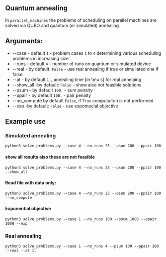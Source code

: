 

## Quantum annealing
In ```parallel_machines```  the problems of scheduling on parallel machines are solved via QUBO and quantum (or simulated) annealing

## Arguments:

- --case - default ```1``` - problem cases ```1``` to ```4``` determining various scheduling problems in increasing size
- --runs  - default ```4``` - number of runs on quantum or simulated device
- --real - by default: ```False``` - use real annealing if true or simullated one if false
- --at - by default ```1.```, annealing time [in \mu s] for real annelaing
- --show_all -by default: ```False``` - show also not feasible solutions
- --psum  - by default ```100.``` - sum penalty
- --ppair - by default ```100.``` - pair penalty
- --no_compute by default ```False```, if ```True``` computaiton is not performed
- --exp -by default: ```False``` - use expotnecial objective


## Example use 

### Simulated annealing

```
python3 solve_problems.py --case 4 --no_runs 25 --psum 200 --ppair 100

```

#### show all results also these are not feasible

```
python3 solve_problems.py --case 4 --no_runs 25 --psum 200 --ppair 100 --show_all

```

#### Read file with data only:

```
python3 solve_problems.py --case 4 --no_runs 25 --psum 200 --ppair 100 --no_compute

```


#### Exponential objective

```
python3 solve_problems.py --case 1 --no_runs 100 --psum 1000 --ppair 1000 --exp

```



### Real annealing

```
python3 solve_problems.py --case 1 --no_runs 4 --psum 100 --ppair 100 --real --at 1.

```

